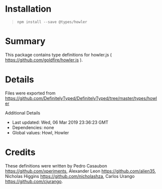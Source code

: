 # Installation
> `npm install --save @types/howler`

# Summary
This package contains type definitions for howler.js ( https://github.com/goldfire/howler.js ).

# Details
Files were exported from https://github.com/DefinitelyTyped/DefinitelyTyped/tree/master/types/howler

Additional Details
 * Last updated: Wed, 06 Mar 2019 23:36:23 GMT
 * Dependencies: none
 * Global values: Howl, Howler

# Credits
These definitions were written by Pedro Casaubon <https://github.com/xperiments>, Alexander Leon <https://github.com/alien35>, Nicholas Higgins <https://github.com/nicholashza>, Carlos Urango <https://github.com/cjurango>.
